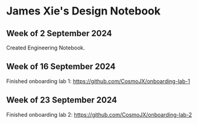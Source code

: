 # James Xie's Design Notebook

## Week of 2 September 2024
Created Engineering Notebook.

## Week of 16 September 2024
Finished onboarding lab 1: https://github.com/CosmoJX/onboarding-lab-1

## Week of 23 September 2024
Finished onboarding lab 2: https://github.com/CosmoJX/onboarding-lab-2
